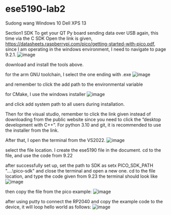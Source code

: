 # ese5190-lab2
Sudong wang 
Windows 10 Dell XPS 13

Section1 SDK
To get your QT Py board sending data over USB again, this time via the C SDK
Open the link is given, https://datasheets.raspberrypi.com/pico/getting-started-with-pico.pdf, since I am operating in the windows environment, I need to navigate to page 9.2.1. 
![image](https://user-images.githubusercontent.com/113209201/194995730-be55d851-e1d8-4cd1-8964-4a8d99e06735.png)

download and install the tools above. 

for the arm GNU toolchain, I select the one ending with .exe
![image](https://user-images.githubusercontent.com/113209201/194995759-ed8d6405-6a46-4063-b5ce-f02181e49b5a.png)


and remember to click the add path to the environmental variable

for CMake, I use the windows installer
![image](https://user-images.githubusercontent.com/113209201/194995801-6f9f2cab-3bed-40c0-8901-6b30ed1fc1ad.png)

and click add system path to all users during installation. 
 
Then for the visual studio, remember to click the link given instead of downloading from the public website since you need to click the “desktop development with C++”. 
For python 3.10 and git, it is recommended to use the installer from the link. 

After that, I open the terminal from the VS2022. 
![image](https://user-images.githubusercontent.com/113209201/194995806-abe56f0f-d016-42cd-8854-9750f4399a9e.png)

select the file location. I create the ese5190 file in the document. 
cd to the file, and use the code from 9.22

after successfully set up, set the path to SDK as 
setx PICO_SDK_PATH "..\..\pico-sdk"
and close the terminal and open a new one. 
cd to the file location, and type the code given from 9.23
the terminal should look like 
![image](https://user-images.githubusercontent.com/113209201/194995822-3051f213-dfc3-4bba-86a0-675d161304f3.png)

then copy the file from the pico example:
![image](https://user-images.githubusercontent.com/113209201/194995835-9d2a8b05-1ed8-4599-9785-8c2aea66dd1d.png)

after using putty to connect the RP2040 and copy the example code to the device, it will loop hello world as follows:
![image](https://user-images.githubusercontent.com/113209201/194995862-e7a6e9ad-0223-41ea-841d-77d2dbc21432.png)



